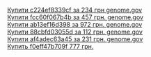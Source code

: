 [Купити c224ef8339cf за 234 грн genome.gov](https://www.genome.gov/)<br>
[Купити fcc60f067b4b за 457 грн. genome.gov](https://www.genome.gov/)<br>
[Купити ab13ef16d398 за 972 грн. genome.gov](https://www.genome.gov/)<br>
[Купити 88cbfd03055d за 112 грн. genome.gov](https://www.genome.gov/)<br>
[Купити af4adec63a45 за 231 грн. genome.gov](https://www.genome.gov/)<br>
[Купить f0eff47b709f 777 грн.](https://t.me/google_indextest/2)
